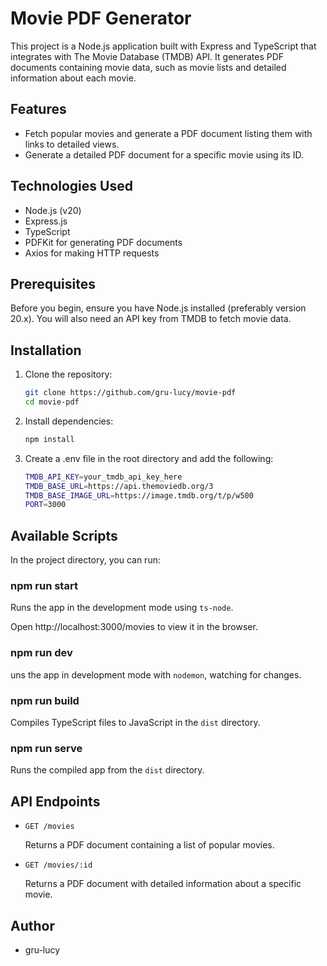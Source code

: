 # Movie PDF Generator

This project is a Node.js application built with Express and TypeScript that integrates with The Movie Database (TMDB) API. It generates PDF documents containing movie data, such as movie lists and detailed information about each movie.

## Features

- Fetch popular movies and generate a PDF document listing them with links to detailed views.
- Generate a detailed PDF document for a specific movie using its ID.

## Technologies Used

- Node.js (v20)
- Express.js
- TypeScript
- PDFKit for generating PDF documents
- Axios for making HTTP requests

## Prerequisites

Before you begin, ensure you have Node.js installed (preferably version 20.x). You will also need an API key from TMDB to fetch movie data.

## Installation

1. Clone the repository:

   ```bash
   git clone https://github.com/gru-lucy/movie-pdf
   cd movie-pdf
   ```

2. Install dependencies:

   ```bash
   npm install
   ```
3. Create a .env file in the root directory and add the following:

   ```bash
   TMDB_API_KEY=your_tmdb_api_key_here
   TMDB_BASE_URL=https://api.themoviedb.org/3
   TMDB_BASE_IMAGE_URL=https://image.tmdb.org/t/p/w500
   PORT=3000
   ```

## Available Scripts

In the project directory, you can run:

### npm run start

Runs the app in the development mode using `ts-node`.

Open http://localhost:3000/movies to view it in the browser.


### npm run dev

uns the app in development mode with `nodemon`, watching for changes.

### npm run build

Compiles TypeScript files to JavaScript in the `dist` directory.

### npm run serve

Runs the compiled app from the `dist` directory.


## API Endpoints

- `GET /movies`

  Returns a PDF document containing a list of popular movies.

- `GET /movies/:id`

  Returns a PDF document with detailed information about a specific movie.

## Author

 - gru-lucy